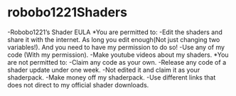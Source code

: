 # robobo1221Shaders

-Robobo1221’s Shader EULA
*You are permitted to:
-Edit the shaders and share it with the internet. As long you edit enough(Not just changing two variables!). And you need to have my permission to do so!
-Use any of my code (With my permission).
-Make youtube videos about my shaders.
*You are not permitted to:
-Claim any code as your own.
-Release any code of a shader update under one week.
-Not edited it and claim it as your shaderpack.
-Make money off my shaderpack.
-Use different links that does not direct to my official shader downloads.

